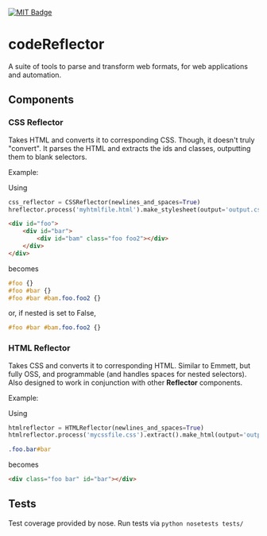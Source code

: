 [![MIT Badge](http://img.shields.io/badge/license-MIT-blue.svg)](https://raw.githubusercontent.com/christabor/codeReflector/master/LICENSE)

# codeReflector
A suite of tools to parse and transform web formats, for web applications and automation.

## Components

### CSS Reflector

Takes HTML and converts it to corresponding CSS. Though, it doesn't truly "convert". It parses the HTML and extracts the ids and classes, outputting them to blank selectors.

Example:

Using
```python
css_reflector = CSSReflector(newlines_and_spaces=True)
hreflector.process('myhtmlfile.html').make_stylesheet(output='output.css')
```

```html
<div id="foo">
    <div id="bar">
        <div id="bam" class="foo foo2"></div>
    </div>
</div>
```
becomes
```css
#foo {}
#foo #bar {}
#foo #bar #bam.foo.foo2 {}
```
or, if nested is set to False,
```css
#foo #bar #bam.foo.foo2 {}
```

### HTML Reflector

Takes CSS and converts it to corresponding HTML. Similar to Emmett, but fully OSS, and programmable (and handles spaces for nested selectors). Also designed to work in conjunction with other **Reflector** components.

Example:

Using
```python
htmlreflector = HTMLReflector(newlines_and_spaces=True)
htmlreflector.process('mycssfile.css').extract().make_html(output='output.html')
```

```css
.foo.bar#bar
```
becomes
```html
<div class="foo bar" id="bar"></div>
```

## Tests

Test coverage provided by nose. Run tests via ```python nosetests tests/```
